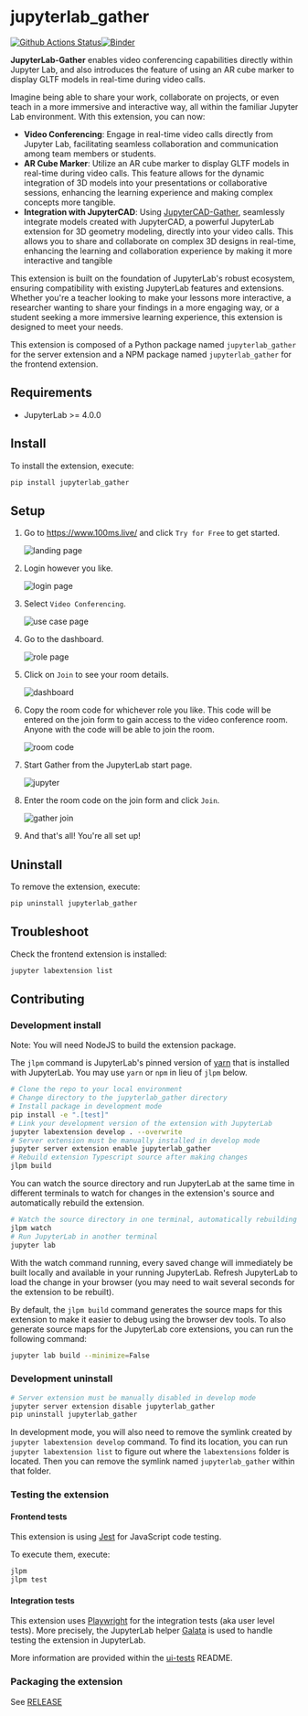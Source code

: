 # jupyterlab_gather

[![Github Actions Status](https://github.com/QuantStack/jupyterlab-gather/workflows/Build/badge.svg)](https://github.com/QuantStack/jupyterlab-gather/actions/workflows/build.yml)[![Binder](https://mybinder.org/badge_logo.svg)](https://mybinder.org/v2/gh/QuantStack/jupyterlab-gather/main?urlpath=lab)

**JupyterLab-Gather** enables video conferencing capabilities directly within Jupyter Lab, and also introduces the feature of using an AR cube marker to display GLTF models in real-time during video calls.

Imagine being able to share your work, collaborate on projects, or even teach in a more immersive and interactive way, all within the familiar Jupyter Lab environment. With this extension, you can now:

- **Video Conferencing**: Engage in real-time video calls directly from Jupyter Lab, facilitating seamless collaboration and communication among team members or students.
- **AR Cube Marker**: Utilize an AR cube marker to display GLTF models in real-time during video calls. This feature allows for the dynamic integration of 3D models into your presentations or collaborative sessions, enhancing the learning experience and making complex concepts more tangible.
- **Integration with JupyterCAD**: Using [JupyterCAD-Gather](https://github.com/jupytercad/jupytercad-gather), seamlessly integrate models created with JupyterCAD, a powerful JupyterLab extension for 3D geometry modeling, directly into your video calls. This allows you to share and collaborate on complex 3D designs in real-time, enhancing the learning and collaboration experience by making it more interactive and tangible

This extension is built on the foundation of JupyterLab's robust ecosystem, ensuring compatibility with existing JupyterLab features and extensions. Whether you're a teacher looking to make your lessons more interactive, a researcher wanting to share your findings in a more engaging way, or a student seeking a more immersive learning experience, this extension is designed to meet your needs.

This extension is composed of a Python package named `jupyterlab_gather`
for the server extension and a NPM package named `jupyterlab_gather`
for the frontend extension.

## Requirements

- JupyterLab >= 4.0.0

## Install

To install the extension, execute:

```bash
pip install jupyterlab_gather
```

## Setup

1. Go to https://www.100ms.live/ and click `Try for Free` to get started.

   ![landing page](https://github.com/gjmooney/jupyterlab-gather/blob/add_state_db/docs/images/1_landing.png 'Landing')

2. Login however you like.

   ![login page](https://github.com/gjmooney/jupyterlab-gather/blob/add_state_db/docs/images/2_login.png 'Login')

3. Select `Video Conferencing`.

   ![use case page](https://github.com/gjmooney/jupyterlab-gather/blob/add_state_db/docs/images/3_usecase.png 'Use Case')

4. Go to the dashboard.

   ![role page](https://github.com/gjmooney/jupyterlab-gather/blob/add_state_db/docs/images/4_role.png 'Role')

5. Click on `Join` to see your room details.

   ![dashboard](https://github.com/gjmooney/jupyterlab-gather/blob/add_state_db/docs/images/5_dashboard.png 'Dashboard')

6. Copy the room code for whichever role you like. This code will be entered on the join form to gain access to the video conference room. Anyone with the code will be able to join the room.

   ![room code](https://github.com/gjmooney/jupyterlab-gather/blob/add_state_db/docs/images/6_roomcode.png 'Room Code')

7. Start Gather from the JupyterLab start page.

   ![jupyter](https://github.com/gjmooney/jupyterlab-gather/blob/add_state_db/docs/images/7_jupyter.png 'Jupyter')

8. Enter the room code on the join form and click `Join`.

   ![gather join](https://github.com/gjmooney/jupyterlab-gather/blob/add_state_db/docs/images/8_gather.png 'Join Room')

9. And that's all! You're all set up!

## Uninstall

To remove the extension, execute:

```bash
pip uninstall jupyterlab_gather
```

## Troubleshoot

Check the frontend extension is installed:

```bash
jupyter labextension list
```

## Contributing

### Development install

Note: You will need NodeJS to build the extension package.

The `jlpm` command is JupyterLab's pinned version of
[yarn](https://yarnpkg.com/) that is installed with JupyterLab. You may use
`yarn` or `npm` in lieu of `jlpm` below.

```bash
# Clone the repo to your local environment
# Change directory to the jupyterlab_gather directory
# Install package in development mode
pip install -e ".[test]"
# Link your development version of the extension with JupyterLab
jupyter labextension develop . --overwrite
# Server extension must be manually installed in develop mode
jupyter server extension enable jupyterlab_gather
# Rebuild extension Typescript source after making changes
jlpm build
```

You can watch the source directory and run JupyterLab at the same time in different terminals to watch for changes in the extension's source and automatically rebuild the extension.

```bash
# Watch the source directory in one terminal, automatically rebuilding when needed
jlpm watch
# Run JupyterLab in another terminal
jupyter lab
```

With the watch command running, every saved change will immediately be built locally and available in your running JupyterLab. Refresh JupyterLab to load the change in your browser (you may need to wait several seconds for the extension to be rebuilt).

By default, the `jlpm build` command generates the source maps for this extension to make it easier to debug using the browser dev tools. To also generate source maps for the JupyterLab core extensions, you can run the following command:

```bash
jupyter lab build --minimize=False
```

### Development uninstall

```bash
# Server extension must be manually disabled in develop mode
jupyter server extension disable jupyterlab_gather
pip uninstall jupyterlab_gather
```

In development mode, you will also need to remove the symlink created by `jupyter labextension develop`
command. To find its location, you can run `jupyter labextension list` to figure out where the `labextensions`
folder is located. Then you can remove the symlink named `jupyterlab_gather` within that folder.

### Testing the extension

#### Frontend tests

This extension is using [Jest](https://jestjs.io/) for JavaScript code testing.

To execute them, execute:

```sh
jlpm
jlpm test
```

#### Integration tests

This extension uses [Playwright](https://playwright.dev/docs/intro) for the integration tests (aka user level tests).
More precisely, the JupyterLab helper [Galata](https://github.com/jupyterlab/jupyterlab/tree/master/galata) is used to handle testing the extension in JupyterLab.

More information are provided within the [ui-tests](./ui-tests/README.md) README.

### Packaging the extension

See [RELEASE](RELEASE.md)
